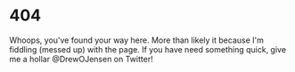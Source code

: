 404
============

Whoops, you've found your way here. More than likely it because I'm fiddling (messed up) with the page. If you have need something quick, give me a hollar @DrewOJensen on Twitter!
